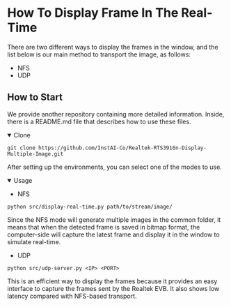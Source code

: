 # How To Display Frame In The Real-Time

There are two different ways to display the frames in the window, and the list below is our main method to transport the image, as follows:

- NFS
- UDP

## How to Start

We provide another repository containing more detailed information. Inside, there is a README.md file that describes how to use these files.

<details open>
<summary>Clone</summary>

```shell
git clone https://github.com/InstAI-Co/Realtek-RTS3916n-Display-Multiple-Image.git
```

After setting up the environments, you can select one of the modes to use.

</details>

<details open>
<summary>Usage</summary>

- NFS

```shell
python src/display-real-time.py path/to/stream/image/
```

Since the NFS mode will generate multiple images in the common folder, it means that when the detected frame is saved in bitmap format, the computer-side will capture the latest frame and display it in the window to simulate real-time.

- UDP

```shell
python src/udp-server.py <IP> <PORT>
```

This is an efficient way to display the frames because it provides an easy interface to capture the frames sent by the Realtek EVB. It also shows low latency compared with NFS-based transport.

</details>
